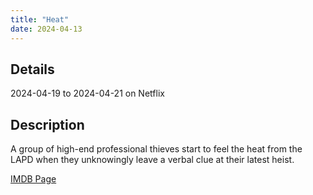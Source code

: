 ```yaml
---
title: "Heat"
date: 2024-04-13
---
```

## Details
2024-04-19 to 2024-04-21 on Netflix

## Description
A group of high-end professional thieves start to feel the heat from the LAPD when they unknowingly leave a verbal clue at their latest heist.

[IMDB Page](https://www.imdb.com/title/tt0113277/)
